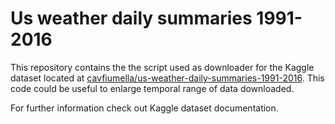 # Us weather daily summaries 1991-2016

This repository contains the the script used as downloader for the Kaggle dataset located at [cavfiumella/us-weather-daily-summaries-1991-2016](https://www.kaggle.com/cavfiumella/us-weather-daily-summaries-1991-2016).
This code could be useful to enlarge temporal range of data downloaded.

For further information check out Kaggle dataset documentation.
